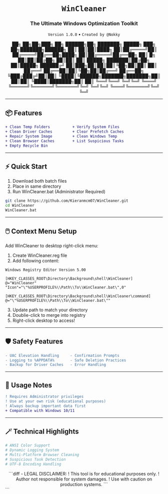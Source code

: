<div align="center">
  
# `WinCleaner`  
### The Ultimate Windows Optimization Toolkit  
`Version 1.0.0` • `Created by @Nokky`  
  

  ██╗    ██╗██╗███╗   ██╗ ██████╗██╗     ███████╗ █████╗ ███╗   ██╗███████╗██████╗ 
  ██║    ██║██║████╗  ██║██╔════╝██║     ██╔════╝██╔══██╗████╗  ██║██╔════╝██╔══██╗
  ██║ █╗ ██║██║██╔██╗ ██║██║     ██║     █████╗  ███████║██╔██╗ ██║█████╗  ██████╔╝
  ██║███╗██║██║██║╚██╗██║██║     ██║     ██╔══╝  ██╔══██║██║╚██╗██║██╔══╝  ██╔══██╗
  ╚███╔███╔╝██║██║ ╚████║╚██████╗███████╗███████╗██║  ██║██║ ╚████║███████╗██║  ██║
   ╚══╝╚══╝ ╚═╝╚═╝  ╚═══╝ ╚═════╝╚══════╝╚══════╝╚═╝  ╚═╝╚═╝  ╚═══╝╚══════╝╚═╝  ╚═╝
  
</div>

---

## 📦 Features
```diff
+ Clean Temp Folders          + Verify System Files
+ Clean Driver Caches         + Clear Prefetch Caches
+ Repair System Image         + Clean Windows Temp
+ Clean Browser Caches        + List Suspicious Tasks
+ Empty Recycle Bin
```

---

## ⚡ Quick Start
1. Download both batch files
2. Place in same directory
3. Run WinCleaner.bat (Administrator Required)
```bash
git clone https://github.com/Kieranmcm07/WinCleaner.git
cd WinCleaner
WinCleaner.bat
```

---

## 🖱️ Context Menu Setup
Add WinCleaner to desktop right-click menu:
1. Create WinCleaner.reg file
2. Add following content:
```reg
Windows Registry Editor Version 5.00

[HKEY_CLASSES_ROOT\Directory\Background\shell\WinCleaner]
@="WinCleaner"
"Icon"="\"%USERPROFILE%\\Path\\To\\WinCleaner.bat\",0"

[HKEY_CLASSES_ROOT\Directory\Background\shell\WinCleaner\command]
@="\"%USERPROFILE%\\Path\\To\\WinCleaner.bat\""
```
3. Update path to match your directory
4. Doublie-click to merge into registry
5. Right-click desktop to access!

---

## 🛡️ Safety Features
```diff
- UAC Elevation Handling     - Confirmation Prompts
- Logging to %APPDATA%       - Safe Deletion Practices
- Backup for Driver Caches   - Error Handling
```

---

## 📝 Usage Notes
```diff
! Requires Administrator privileges
! Use at your own risk (educational purposes)
! Always backup important data first
+ Compatible with Windows 10/11
```

---

## 🪄 Technical Highlights
```py
# ANSI Color Support
# Dynamic Logging System
# Multi-Platform Browser Cleaning
# Suspicious Task Detection
# UTF-8 Encoding Handling
```

<div align="center">
```diff
- LEGAL DISCLAIMER: 
! This tool is for educational purposes only.
! Author not responsible for system damages.
! Use with caution on production systems.
```
</div> ```